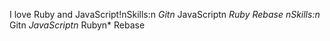 I love Ruby and JavaScript!\ n S k i l l s : \ n *   G i t \ n *   J a v a S c r i p t \ n *   R u b y  
 R e b a s e  
 \ n S k i l l s : \ n *   G i t \ n *   J a v a S c r i p t \ n *   R u b y \ n *   R e b a s e  
 